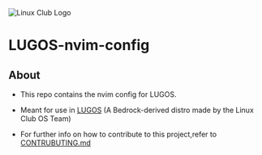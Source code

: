 <img title="" src="https://i.imgur.com/Kq4ER0L.png" alt="Linux Club Logo" data-align="center">

# LUGOS-nvim-config

## About

- This repo contains the nvim config for LUGOS.

- Meant for use in [LUGOS](https://github.com/lugvitc/LUG_custom_distro) (A Bedrock-derived distro made by the Linux Club OS Team)

- For further info on how to contribute to this project,refer to [CONTRUBUTING.md](CONTRIBUTING.md)
